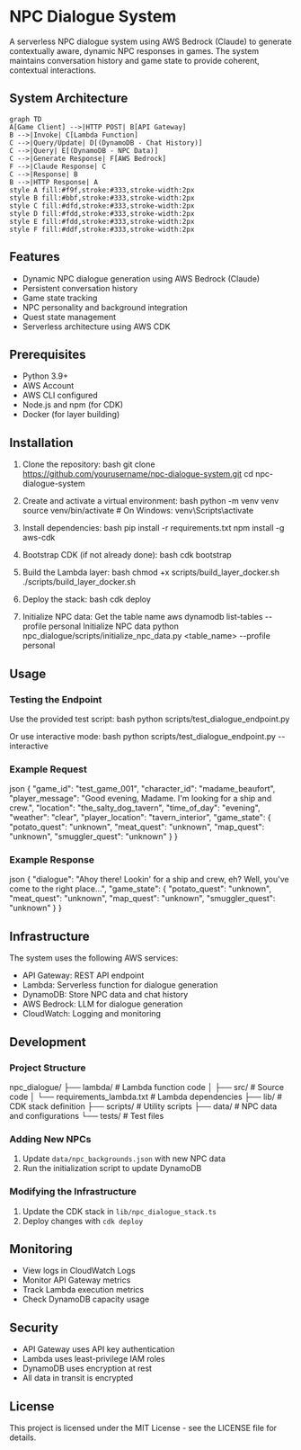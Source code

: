 # NPC Dialogue System

A serverless NPC dialogue system using AWS Bedrock (Claude) to generate contextually aware, dynamic NPC responses in games. The system maintains conversation history and game state to provide coherent, contextual interactions.

## System Architecture
```mermaid
graph TD
A[Game Client] -->|HTTP POST| B[API Gateway]
B -->|Invoke| C[Lambda Function]
C -->|Query/Update| D[(DynamoDB - Chat History)]
C -->|Query| E[(DynamoDB - NPC Data)]
C -->|Generate Response| F[AWS Bedrock]
F -->|Claude Response| C
C -->|Response| B
B -->|HTTP Response| A
style A fill:#f9f,stroke:#333,stroke-width:2px
style B fill:#bbf,stroke:#333,stroke-width:2px
style C fill:#dfd,stroke:#333,stroke-width:2px
style D fill:#fdd,stroke:#333,stroke-width:2px
style E fill:#fdd,stroke:#333,stroke-width:2px
style F fill:#ddf,stroke:#333,stroke-width:2px
```

## Features

- Dynamic NPC dialogue generation using AWS Bedrock (Claude)
- Persistent conversation history
- Game state tracking
- NPC personality and background integration
- Quest state management
- Serverless architecture using AWS CDK

## Prerequisites

- Python 3.9+
- AWS Account
- AWS CLI configured
- Node.js and npm (for CDK)
- Docker (for layer building)

## Installation

1. Clone the repository:
bash
git clone https://github.com/yourusername/npc-dialogue-system.git
cd npc-dialogue-system


2. Create and activate a virtual environment:
bash
python -m venv venv
source venv/bin/activate # On Windows: venv\Scripts\activate

3. Install dependencies:
bash
pip install -r requirements.txt
npm install -g aws-cdk

4. Bootstrap CDK (if not already done):
bash
cdk bootstrap

5. Build the Lambda layer:
bash
chmod +x scripts/build_layer_docker.sh
./scripts/build_layer_docker.sh

6. Deploy the stack:
bash
cdk deploy

7. Initialize NPC data:
Get the table name
aws dynamodb list-tables --profile personal
Initialize NPC data
python npc_dialogue/scripts/initialize_npc_data.py <table_name> --profile personal


## Usage

### Testing the Endpoint

Use the provided test script:
bash
python scripts/test_dialogue_endpoint.py


Or use interactive mode:
bash
python scripts/test_dialogue_endpoint.py --interactive

### Example Request
json
{
"game_id": "test_game_001",
"character_id": "madame_beaufort",
"player_message": "Good evening, Madame. I'm looking for a ship and crew.",
"location": "the_salty_dog_tavern",
"time_of_day": "evening",
"weather": "clear",
"player_location": "tavern_interior",
"game_state": {
"potato_quest": "unknown",
"meat_quest": "unknown",
"map_quest": "unknown",
"smuggler_quest": "unknown"
}
}

### Example Response
json
{
"dialogue": "Ahoy there! Lookin' for a ship and crew, eh? Well, you've come to the right place...",
"game_state": {
"potato_quest": "unknown",
"meat_quest": "unknown",
"map_quest": "unknown",
"smuggler_quest": "unknown"
}
}


## Infrastructure

The system uses the following AWS services:
- API Gateway: REST API endpoint
- Lambda: Serverless function for dialogue generation
- DynamoDB: Store NPC data and chat history
- AWS Bedrock: LLM for dialogue generation
- CloudWatch: Logging and monitoring

## Development

### Project Structure
npc_dialogue/
├── lambda/ # Lambda function code
│ ├── src/ # Source code
│ └── requirements_lambda.txt # Lambda dependencies
├── lib/ # CDK stack definition
├── scripts/ # Utility scripts
├── data/ # NPC data and configurations
└── tests/ # Test files


### Adding New NPCs

1. Update `data/npc_backgrounds.json` with new NPC data
2. Run the initialization script to update DynamoDB

### Modifying the Infrastructure

1. Update the CDK stack in `lib/npc_dialogue_stack.ts`
2. Deploy changes with `cdk deploy`

## Monitoring

- View logs in CloudWatch Logs
- Monitor API Gateway metrics
- Track Lambda execution metrics
- Check DynamoDB capacity usage

## Security

- API Gateway uses API key authentication
- Lambda uses least-privilege IAM roles
- DynamoDB uses encryption at rest
- All data in transit is encrypted

## License

This project is licensed under the MIT License - see the LICENSE file for details.
